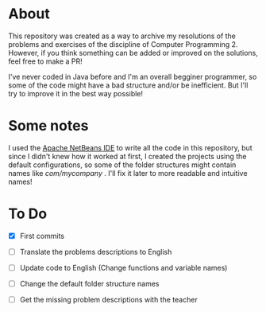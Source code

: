 # About

This repository was created as a way to archive my resolutions of the problems and exercises of the discipline of Computer Programming 2. However, if you think something can be added or improved on the solutions, feel free to make a PR!

I've never coded in Java before and I'm an overall begginer programmer, so some of the code might have a bad structure and/or be inefficient. But I'll try to improve it in the best way possible!

# Some notes

I used the [Apache NetBeans IDE](https://netbeans.apache.org/) to write all the code in this repository, but since I didn't knew how it worked at first, I created the projects using the default configurations, so some of the folder structures might contain names like
*com/mycompany* . I'll fix it later to more readable and intuitive names!


# To Do

- [x] First commits
- [ ] Translate the problems descriptions to English
- [ ] Update code to English (Change functions and variable names)
- [ ] Change the default folder structure names
- [ ] Get the missing problem descriptions with the teacher


